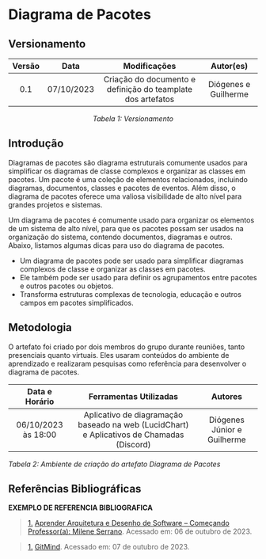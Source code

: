 # Diagrama de Pacotes


## Versionamento
<center>

| **Versão** | **Data** | **Modificações** | **Autor(es)** |
| :--: | :--: | :--: | :--: |
| 0.1 | 07/10/2023 | Criação do documento e definição do teamplate dos artefatos | Diógenes e Guilherme |

*Tabela 1: Versionamento*

</center>


## Introdução

Diagramas de pacotes são diagrama estruturais comumente usados para simplificar os diagramas de classe complexos e organizar as classes em pacotes. Um pacote é uma coleção de elementos relacionados, incluindo diagramas, documentos, classes e pacotes de eventos. Além disso, o diagrama de pacotes oferece uma valiosa visibilidade de alto nível para grandes projetos e sistemas.

Um diagrama de pacotes é comumente usado para organizar os elementos de um sistema de alto nível, para que os pacotes possam ser usados ​​na organização do sistema, contendo documentos, diagramas e outros. Abaixo, listamos algumas dicas para uso do diagrama de pacotes.

- Um diagrama de pacotes pode ser usado para simplificar diagramas complexos de classe e organizar as classes em pacotes.
- Ele também pode ser usado para definir os agrupamentos entre pacotes e outros pacotes ou objetos.
- Transforma estruturas complexas de tecnologia, educação e outros campos em pacotes simplificados.

## Metodologia

O artefato foi criado por dois membros do grupo durante reuniões, tanto presenciais quanto virtuais. Eles usaram conteúdos do ambiente de aprendizado e realizaram pesquisas como referência para desenvolver o diagrama de pacotes.

| **Data e Horário** | **Ferramentas Utilizadas** | **Autores** |
| :--: | :--: | :--: |
| 06/10/2023 às 18:00 | Aplicativo de diagramação baseado na web (LucidChart) e Aplicativos de Chamadas (Discord) | Diógenes Júnior e Guilherme |

*Tabela 2: Ambiente de criação do artefato Diagrama de Pacotes*





## Referências Bibliográficas
**EXEMPLO DE REFERENCIA BIBLIOGRAFICA**
> <a id="FTF1Ref" href="#FTF1">1.</a> [Aprender Arquitetura e Desenho de Software – Começando Professor(a): Milene Serrano](https://aprender3.unb.br/course/view.php?id=19535&section=1). Acessado em: 06 de outubro de 2023.

> <a id="FTF1Ref" href="#FTF1">1.</a> [GitMind](https://gitmind.com/pt/diagrama-de-pacotes.html). Acessado em: 07 de outubro de 2023.